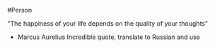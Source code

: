#Person 

"The happiness of your life depends on the quality of your thoughts" 
- Marcus Aurelius
Incredible quote, translate to Russian and use

